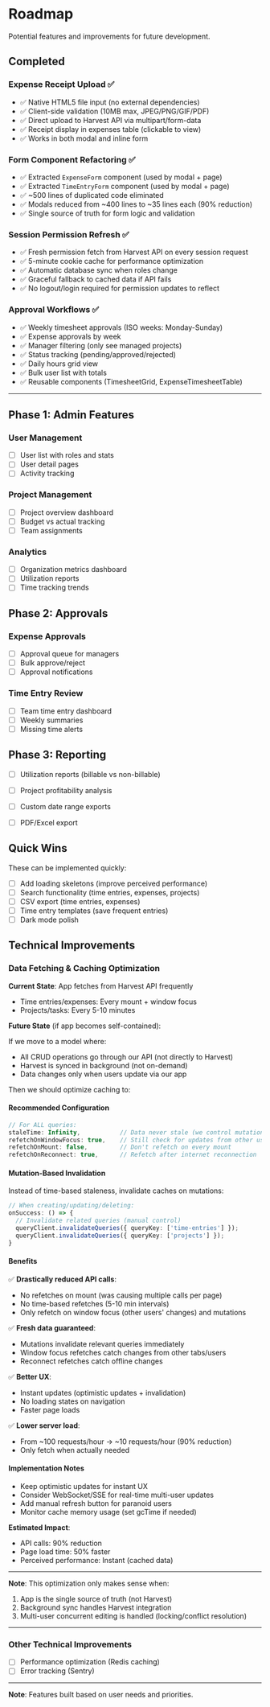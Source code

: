 # Roadmap

Potential features and improvements for future development.

## Completed

### Expense Receipt Upload ✅
- ✅ Native HTML5 file input (no external dependencies)
- ✅ Client-side validation (10MB max, JPEG/PNG/GIF/PDF)
- ✅ Direct upload to Harvest API via multipart/form-data
- ✅ Receipt display in expenses table (clickable to view)
- ✅ Works in both modal and inline form

### Form Component Refactoring ✅
- ✅ Extracted `ExpenseForm` component (used by modal + page)
- ✅ Extracted `TimeEntryForm` component (used by modal + page)
- ✅ ~500 lines of duplicated code eliminated
- ✅ Modals reduced from ~400 lines to ~35 lines each (90% reduction)
- ✅ Single source of truth for form logic and validation

### Session Permission Refresh ✅
- ✅ Fresh permission fetch from Harvest API on every session request
- ✅ 5-minute cookie cache for performance optimization
- ✅ Automatic database sync when roles change
- ✅ Graceful fallback to cached data if API fails
- ✅ No logout/login required for permission updates to reflect

### Approval Workflows ✅
- ✅ Weekly timesheet approvals (ISO weeks: Monday-Sunday)
- ✅ Expense approvals by week
- ✅ Manager filtering (only see managed projects)
- ✅ Status tracking (pending/approved/rejected)
- ✅ Daily hours grid view
- ✅ Bulk user list with totals
- ✅ Reusable components (TimesheetGrid, ExpenseTimesheetTable)

---

## Phase 1: Admin Features

### User Management

- [ ] User list with roles and stats
- [ ] User detail pages
- [ ] Activity tracking

### Project Management

- [ ] Project overview dashboard
- [ ] Budget vs actual tracking
- [ ] Team assignments

### Analytics

- [ ] Organization metrics dashboard
- [ ] Utilization reports
- [ ] Time tracking trends

## Phase 2: Approvals

### Expense Approvals

- [ ] Approval queue for managers
- [ ] Bulk approve/reject
- [ ] Approval notifications

### Time Entry Review

- [ ] Team time entry dashboard
- [ ] Weekly summaries
- [ ] Missing time alerts

## Phase 3: Reporting

- [ ] Utilization reports (billable vs non-billable)
- [ ] Project profitability analysis
- [ ] Custom date range exports
- [ ] PDF/Excel export


## Quick Wins

These can be implemented quickly:

- [ ] Add loading skeletons (improve perceived performance)
- [ ] Search functionality (time entries, expenses, projects)
- [ ] CSV export (time entries, expenses)
- [ ] Time entry templates (save frequent entries)
- [ ] Dark mode polish

## Technical Improvements

### Data Fetching & Caching Optimization

**Current State**: App fetches from Harvest API frequently
- Time entries/expenses: Every mount + window focus
- Projects/tasks: Every 5-10 minutes

**Future State** (if app becomes self-contained):

If we move to a model where:
- All CRUD operations go through our API (not directly to Harvest)
- Harvest is synced in background (not on-demand)
- Data changes only when users update via our app

Then we should optimize caching to:

#### Recommended Configuration

```typescript
// For ALL queries:
staleTime: Infinity,           // Data never stale (we control mutations)
refetchOnWindowFocus: true,    // Still check for updates from other users/tabs
refetchOnMount: false,         // Don't refetch on every mount
refetchOnReconnect: true,      // Refetch after internet reconnection
```

#### Mutation-Based Invalidation

Instead of time-based staleness, invalidate caches on mutations:

```typescript
// When creating/updating/deleting:
onSuccess: () => {
  // Invalidate related queries (manual control)
  queryClient.invalidateQueries({ queryKey: ['time-entries'] });
  queryClient.invalidateQueries({ queryKey: ['projects'] });
}
```

#### Benefits

✅ **Drastically reduced API calls**:
- No refetches on mount (was causing multiple calls per page)
- No time-based refetches (5-10 min intervals)
- Only refetch on window focus (other users' changes) and mutations

✅ **Fresh data guaranteed**:
- Mutations invalidate relevant queries immediately
- Window focus refetches catch changes from other tabs/users
- Reconnect refetches catch offline changes

✅ **Better UX**:
- Instant updates (optimistic updates + invalidation)
- No loading states on navigation
- Faster page loads

✅ **Lower server load**:
- From ~100 requests/hour → ~10 requests/hour (90% reduction)
- Only fetch when actually needed

#### Implementation Notes

- Keep optimistic updates for instant UX
- Consider WebSocket/SSE for real-time multi-user updates
- Add manual refresh button for paranoid users
- Monitor cache memory usage (set gcTime if needed)

**Estimated Impact**:
- API calls: 90% reduction
- Page load time: 50% faster
- Perceived performance: Instant (cached data)

---

**Note**: This optimization only makes sense when:
1. App is the single source of truth (not Harvest)
2. Background sync handles Harvest integration
3. Multi-user concurrent editing is handled (locking/conflict resolution)

---

### Other Technical Improvements

- [ ] Performance optimization (Redis caching)
- [ ] Error tracking (Sentry)

---

**Note**: Features built based on user needs and priorities.
